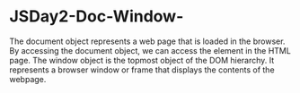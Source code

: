 # JSDay2-Doc-Window-

The document object represents a web page that is loaded in the browser. By accessing the document object, we can access the element in the HTML page. 
The window object is the topmost object of the DOM hierarchy. It represents a browser window or frame that displays the contents of the webpage.
